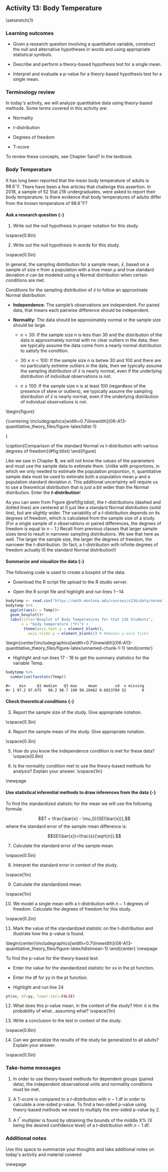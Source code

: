 ## Activity 13:  Body Temperature

\setstretch{1}

### Learning outcomes

* Given a research question involving a quantitative variable, construct the null and alternative hypotheses
  in words and using appropriate statistical symbols.
  
* Describe and perform a theory-based hypothesis test for a single mean.

* Interpret and evaluate a p-value for a theory-based hypothesis test for a single mean.

### Terminology review

In today's activity, we will analyze quantitative data using theory-based methods. Some terms covered in this activity are:

* Normality

* $t$-distribution

* Degrees of freedom

* T-score

To review these concepts, see Chapter 5and? in the textbook.

### Body Temperature

It has long been reported that the mean body temperature of adults is $98.6^{\circ}$F.  There have been a few articles that challenge this assertion.  In 2018, a sample of 52 Stat 216 undergraduates, were asked to report their body temperature.  Is there evidence that body temperatures of adults differ from the known temperature of $98.6^{\circ}$F?

#### Ask a research question {-}

1. Write out the null hypothesis in proper notation for this study.  

\vspace{0.8in}

2. Write out the null hypothesis in words for this study.

\vspace{0.5in}

In general, the sampling distribution for a sample mean, $\bar{x}$, based on a sample of size $n$ from a population with a true mean $\mu$ and true standard deviation $\sigma$ can be modeled using a Normal distribution when certain conditions are met.

Conditions for the sampling distribution of $\bar{x}$ to follow an approximate Normal distribution:

* **Independence**: The sample’s observations are independent.  For paired data, that means each pairwise difference should be independent.

* **Normality**: The data should be approximately normal or the sample size should be large.

    - $n < 30$: If the sample size $n$ is less than 30 and the distribution of the data is approximately normal with no clear outliers in the data, then we typically assume the data come from a nearly normal distribution to satisfy the condition.

    - $30 \leq n < 100$: If the sample size $n$ is betwe 30 and 100 and there are no particularly extreme outliers in the data, then we typically assume the sampling distribution of $\bar{x}$ is nearly normal, even if the underlying distribution of individual observations is not.
    
    - $n \geq 100$: If the sample size $n$ is at least 100 (regardless of the presence of skew or outliers), we typically assume the sampling distribution of $\bar{x}$ is nearly normal, even if the underlying distribution of individual observations is not.
 
\begin{figure}

{\centering \includegraphics[width=0.7\linewidth]{06-A13-quantitative_theory_files/figure-latex/tdist-1} 

}

\caption{Comparison of the standard Normal vs t-distribution with various degrees of freedom}(\#fig:tdist)
\end{figure}
    
 
Like we saw in Chapter **5**, we will not know the values of the parameters and must use the sample data to estimate them.  Unlike with proportions, in which we only needed to estimate the population proportion, $\pi$, quantitative sample data must be used to estimate both a population mean $\mu$ and a population standard deviation $\sigma$. This additional uncertainty will require us to use a theoretical distribution that is just a bit wider than the Normal distribution. Enter the **$t$-distribution**!


As you can seen from Figure \@ref(fig:tdist), the $t$-distributions (dashed and dotted lines) are centered at 0 just like a standard Normal distribution (solid line), but are slightly wider.  The variability of a $t$-distribution depends on its degrees of freedom, which is calculated from the sample size of a study.  (For a single sample of $n$ observations or paired differences, the degrees of freedom is equal to $n-1$.) Recall from previous classes that larger sample sizes tend to result in narrower sampling distributions.  We see that here as well.  The larger the sample size, the larger the degrees of freedom, the narrower the $t$-distribution.  (In fact, a $t$-distribution with infinite degrees of freedom actually IS the standard Normal distribution!)


#### Summarize and visualize the data {-}

The following code is used to create a boxplot of the data.

* Download the R script file upload to the R studio server.

* Open the R script file and highlight and run lines 1--14


``` r
bodytemp <- read.csv("https://math.montana.edu/courses/s216/data/normal_temperature.csv")
bodytemp %>%
  ggplot(aes(x = Temp))+
  geom_boxplot()+
  labs(title="Boxplot of Body Temperatures for Stat 216 Students",
       x = "body temperature (*F)") +
        theme(axis.text.y = element_blank(), 
          axis.ticks.y = element_blank()) # Removes y-axis ticks
```



\begin{center}\includegraphics[width=0.7\linewidth]{06-A13-quantitative_theory_files/figure-latex/unnamed-chunk-1-1} \end{center}

* Highlight and run lines 17 - 18 to get the summary statistics for the variable Temp.


``` r
bodytemp %>% 
  summarise(favstats(Temp))
```

```
#>    min     Q1 median   Q3 max     mean        sd  n missing
#> 1 97.2 97.675   98.2 98.7 100 98.28462 0.6823789 52       0
```
#### Check theoretical conditions {-}

3. Report the sample size of the study. Give appropriate notation.

\vspace{0.3in}

4. Report the sample mean of the study.  Give appropriate notation.

\vspace{0.3in}

5.  How do you know the independence condition is met for these data?
\vspace{0.8in}

6. Is the normality condition met to use the theory-based methods for analysis?  Explain your answer.
\vspace{1in}

\newpage

#### Use statistical inferential methods to draw inferences from the data {-}


To find the standardized statistic for the mean we will use the following formula:

$$T = \frac{\bar{x} - \mu_0}{SE(\bar{x})},$$
where the standard error of the sample mean difference is:

$$SE(\bar{x})=\frac{s}{\sqrt{n}}.$$

7.  Calculate the standard error of the sample mean.

\vspace{0.5in}

8. Interpret the standard error in context of the study.

\vspace{1in}

9.  Calculate the standardized mean.

\vspace{1in}

10. We model a single mean with a t-distribution with $n-1$ degrees of freedom.  Calculate the degrees of freedom for this study.

\vspace{0.2in}

11. Mark the value of the standardized statistic on the t-distribution and illustrate how the p-value is found.


\begin{center}\includegraphics[width=0.7\linewidth]{06-A13-quantitative_theory_files/figure-latex/tdistmean-1} \end{center}
\newpage

To find the p-value for the theory-based test: 

* Enter the value for the standardized statistic for xx in the pt function.  

* Enter the df for yy in the pt function.

* Highlight and run line 24


``` r
pt(xx, df=yy, lower.tail=FALSE)
```

12.  What does this p-value mean, in the context of the study?  Hint: it is the probability of what...assuming what?
\vspace{1in}

13.  Write a conclusion to the test in context of the study.

\vspace{0.6in}

14. Can we generalize the results of the study be generalized to all adults? Explain your answer.

\vspace{0.5in}

### Take-home messages

1.  In order to use theory-based methods for dependent groups (paired data), the independent observational units and normality conditions must be met.  

2.  A T-score is compared to a $t$-distribution with $n - 1$ df in order to calculate a one-sided p-value. To find a two-sided p-value using theory-based methods we need to multiply the one-sided p-value by 2.  

3.  A $t^*$ multiplier is found by obtaining the bounds of the middle X% (X being the desired confidence level) of a $t$-distribution with $n - 1$ df.


### Additional notes

Use this space to summarize your thoughts and take additional notes on today's activity and material covered

\newpage
